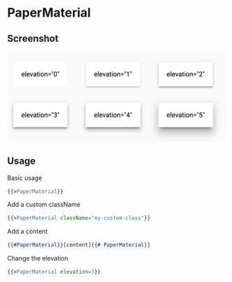 # PaperMaterial 


## Screenshot
![PaperMaterial ](../../../examples/readme/PaperMaterial.png)

## Usage

Basic usage

```handlebars
{{>PaperMaterial}}
```

Add a custom className

```handlebars
{{>PaperMaterial className="my-custom-class"}}
```

Add a content

```handlebars
{{#PaperMaterial}}[content]{{# PaperMaterial}}
```

Change the elevation

```handlebars
{{>PaperMaterial elevation=3}}
```
